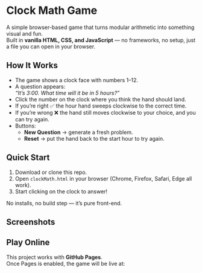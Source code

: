 # Clock Math Game

A simple browser-based game that turns modular arithmetic into something visual and fun.  
Built in **vanilla HTML, CSS, and JavaScript** — no frameworks, no setup, just a file you can open in your browser.

## How It Works
- The game shows a clock face with numbers 1–12.
- A question appears:  
  *“It’s 3:00. What time will it be in 5 hours?”*
- Click the number on the clock where you think the hand should land.
- If you’re right ✅ the hour hand sweeps clockwise to the correct time.  
- If you’re wrong ❌ the hand still moves clockwise to your choice, and you can try again.  
- Buttons:  
  - **New Question** → generate a fresh problem.  
  - **Reset** → put the hand back to the start hour to try again.

## Quick Start
1. Download or clone this repo.  
2. Open `clockMath.html` in your browser (Chrome, Firefox, Safari, Edge all work).  
3. Start clicking on the clock to answer!

No installs, no build step — it’s pure front-end.

## Screenshots


## Play Online
This project works with **GitHub Pages**.  
Once Pages is enabled, the game will be live at:


